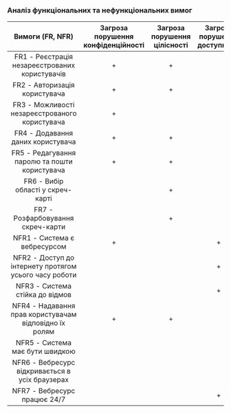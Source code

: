 ### Аналіз функціональних та нефункціональних вимог 

| Вимоги (FR, NFR) | Загроза порушення конфіденційності | Загроза порушення цілісності | Загроза порушення доступності |
| :----:| :----: | :----: | :----: |
|FR1 - Реєстрація незареєстрованих користувачів| + | + ||
|FR2 - Авторизація користувача| + | + ||
|FR3 - Можливості незареєстрованого користувача| + |||
|FR4 - Додавання даних користувача| + | + ||
|FR5 - Редагування паролю та пошти користувача| + | + ||
|FR6 - Вибір області у скреч-карті|| + ||
|FR7 - Розфарбовування скреч-карти|| + ||
|NFR1 - Система є вебресурсом| + || + |
|NFR2 - Доступ до інтернету протягом усього часу роботи||| + |
|NFR3 - Система стійка до відмов||| + |
|NFR4 - Надавання прав користувачам відповідно їх ролям| + | + ||
|NFR5 - Система має бути швидкою||||
|NFR6 - Вебресурс відкривається в усіх браузерах||||
|NFR7 - Вебресурс працює 24/7||| + |

